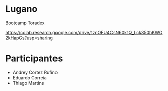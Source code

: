 # Lugano
Bootcamp Toradex

https://colab.research.google.com/drive/1znOFU4CsN60k1Q_Lck350hKWO2kHapGs?usp=sharing

# Participantes
* Andrey Cortez Rufino
* Eduardo Correia
* Thiago Martins
